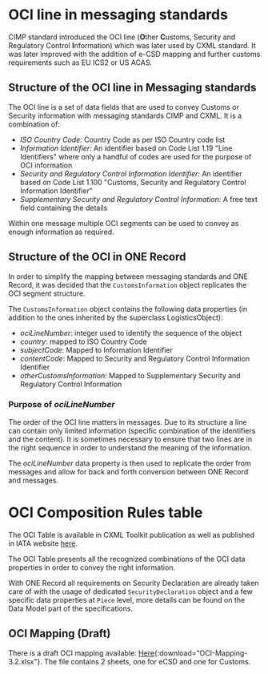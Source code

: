 # OCI line in messaging standards

CIMP standard introduced the OCI line (**O**ther **C**ustoms, Security and Regulatory Control **I**nformation) which was later used by CXML standard. It was later improved with the addition of e-CSD mapping and further customs requirements such as EU ICS2 or US ACAS.

## Structure of the OCI line in Messaging standards

The OCI line is a set of data fields that are used to convey Customs or Security information with messaging standards CIMP and CXML. It is a combination of:

- _ISO Country Code_: Country Code as per ISO Country code list
- _Information Identifier_: An identifier based on Code List 1.19 "Line Identifiers" where only a handful of codes are used for the purpose of OCI information
- _Security and Regulatory Control Information Identifier_: An identifier based on Code List 1.100 "Customs, Security and Regulatory Control Information Identifier"
- _Supplementary Security and Regulatory Control Information_: A free text field containing the details

Within one message multiple OCI segments can be used to convey as enough information as required. 

## Structure of the OCI in ONE Record

In order to simplify the mapping between messaging standards and ONE Record, it was decided that the `CustomsInformation` object replicates the OCI segment structure.

The `CustomsInformation` object contains the following data properties (in addition to the ones inherited by the superclass LogisticsObject):

- _ociLineNumber_: integer used to identify the sequence of the object
- _country_: mapped to ISO Country Code
- _subjectCode_: Mapped to Information Identifier
- _contentCode_: Mapped to Security and Regulatory Control Information Identifier
- _otherCustomsInformation_: Mapped to Supplementary Security and Regulatory Control Information

### Purpose of _ociLineNumber_

The order of the OCI line matters in messages. Due to its structure a line can contain only limited information (specific combination of the identifiers and the content). It is sometimes necessary to ensure that two lines are in the right sequence in order to understand the meaning of the information.

The _ociLineNumber_ data property is then used to replicate the order from messages and allow for back and forth conversion between ONE Record and messages.

# OCI Composition Rules table

The OCI Table is available in CXML Toolkit publication as well as published in IATA website [here](https://www.iata.org/contentassets/4bb3450ef9a2447493a132b38fac1d26/oci-composition-rule-table-2023---12-april-2023.pdf).

The OCI Table presents all the recognized combinations of the OCI data properties in order to convey the right information.

With ONE Record all requirements on Security Declaration are already taken care of with the usage of dedicated `SecurityDeclaration` object and a few specific data properties at `Piece` level, more details can be found on the Data Model part of the specifications.

## OCI Mapping (Draft)

There is a draft OCI mapping available: [Here](./assets/OCI-Mapping-3.2.xlsx){:download="OCI-Mapping-3.2.xlsx"}. The file contains 2 sheets, one for eCSD and one for Customs.
